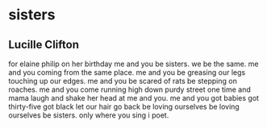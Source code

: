 # sisters
## Lucille Clifton
for elaine philip on her birthday
me and you be sisters.
we be the same.
me and you
coming from the same place.
me and you
be greasing our legs
touching up our edges.
me and you
be scared of rats
be stepping on roaches.
me and you
come running high down purdy street one time
and mama laugh and shake her head at
me and you.
me and you
got babies
got thirty-five
got black
let our hair go back
be loving ourselves
be loving ourselves
be sisters.
only where you sing
i poet.